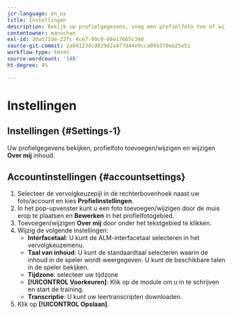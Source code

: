 ```yaml
---
jcr-language: en_us
title: Instellingen
description: Bekijk uw profielgegevens, voeg een profielfoto toe of wijzig deze, en wijzig de inhoud van Over mij.
contentowner: manochan
exl-id: 30a571de-22fc-4ce7-99c0-08e17665c340
source-git-commit: 2a841234cd829d2a477d44e9cca095370ee25e51
workflow-type: tm+mt
source-wordcount: '148'
ht-degree: 4%

---
```


# Instellingen

## Instellingen {#Settings-1}

Uw profielgegevens bekijken, profielfoto toevoegen/wijzigen en wijzigen **Over mij** inhoud.

## Accountinstellingen {#accountsettings}

1. Selecteer de vervolgkeuzepijl in de rechterbovenhoek naast uw foto/account en kies **Profielinstellingen**.
1. In het pop-upvenster kunt u een foto toevoegen/wijzigen door de muis erop te plaatsen en **Bewerken** in het profielfotogebied.
1. Toevoegen/wijzigen **Over mij** door onder het tekstgebied te klikken.
1. Wijzig de volgende instellingen:
   * **Interfacetaal**: U kunt de ALM-interfacetaal selecteren in het vervolgkeuzemenu.
   * **Taal van inhoud**: U kunt de standaardtaal selecteren waarin de inhoud in de speler wordt weergegeven. U kunt de beschikbare talen in de speler bekijken.
   * **Tijdzone**: selecteer uw tijdzone
   * **[!UICONTROL Voorkeuren]**: Klik op de module om u in te schrijven en start de training.
   * **Transcriptie**: U kunt uw leertranscripten downloaden.
1. Klik op **[!UICONTROL Opslaan]**.

